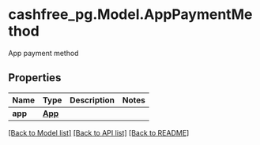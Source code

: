 # cashfree_pg.Model.AppPaymentMethod
App payment method

## Properties

Name | Type | Description | Notes
------------ | ------------- | ------------- | -------------
**app** | [**App**](App.md) |  | 

[[Back to Model list]](../README.md#documentation-for-models) [[Back to API list]](../README.md#documentation-for-api-endpoints) [[Back to README]](../README.md)


